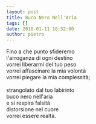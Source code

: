 ```yaml
---
layout: post
title: Buco Nero Nell'Aria
tags: []
date: 2010-01-11 18:52:00
author: pietro
---
```

Fino a che punto sfideremo<br/>l'arroganza di ogni destino<br/>vorrei liberarmi del tuo peso<br/>vorrei affascinare la mia volontà<br/>vorrei piegare la mia complessità;<br/><br/>strangolato dal tuo labirinto<br/>buco nero nell'aria<br/>e si respira falsità<br/>distorsione nel cuore<br/>vorrei essere realtà.
